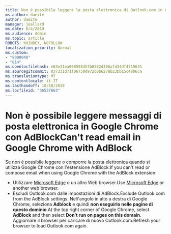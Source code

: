 ```yaml
---
title: Non è possibile leggere la posta elettronica di Outlook.com in Google Chrome con AdBlock
ms.author: daeite
author: daeite
manager: joallard
ms.date: 6/4/2019
ms.audience: Admin
ms.topic: article
ROBOTS: NOINDEX, NOFOLLOW
localization_priority: Normal
ms.custom:
- "8000048"
- "814"
ms.openlocfilehash: e63e31ea008558d57b0582d306afd34df4715631
ms.sourcegitcommit: 037331d71f06750d972c0b6278b23bb15c4806ca
ms.translationtype: MT
ms.contentlocale: it-IT
ms.lasthandoff: 10/18/2019
ms.locfileid: "36537663"
---
```

# <a name="cant-read-email-in-google-chrome-with-adblock"></a><span data-ttu-id="97ac4-102">Non è possibile leggere messaggi di posta elettronica in Google Chrome con AdBlock</span><span class="sxs-lookup"><span data-stu-id="97ac4-102">Can't read email in Google Chrome with AdBlock</span></span>

<span data-ttu-id="97ac4-103">Se non è possibile leggere o comporre la posta elettronica quando si utilizza Google Chrome con l'estensione AdBlock:</span><span class="sxs-lookup"><span data-stu-id="97ac4-103">If you can't read or compose email when using Google Chrome with the AdBlock extension:</span></span>

- <span data-ttu-id="97ac4-104">Utilizzare [Microsoft Edge](https://go.microsoft.com/fwlink/p/?linkid=2001503&amp;clcid=0x409) o un altro Web browser.</span><span class="sxs-lookup"><span data-stu-id="97ac4-104">Use [Microsoft Edge](https://go.microsoft.com/fwlink/p/?linkid=2001503&amp;clcid=0x409) or another web browser.</span></span>
- <span data-ttu-id="97ac4-105">Escludi Outlook.com dalle impostazioni di AdBlock.</span><span class="sxs-lookup"><span data-stu-id="97ac4-105">Exclude Outlook.com from the AdBlock settings.</span></span> <span data-ttu-id="97ac4-106">Nell'angolo in alto a destra di Google Chrome, seleziona **Adblock** e quindi **non eseguirlo nelle pagine di questo dominio**.</span><span class="sxs-lookup"><span data-stu-id="97ac4-106">At the top right corner of Google Chrome, select **AdBlock** and then select **Don't run on pages on this domain**.</span></span> <span data-ttu-id="97ac4-107">Aggiornare il browser per caricare di nuovo Outlook.com.</span><span class="sxs-lookup"><span data-stu-id="97ac4-107">Refresh your browser to load Outlook.com again.</span></span>
